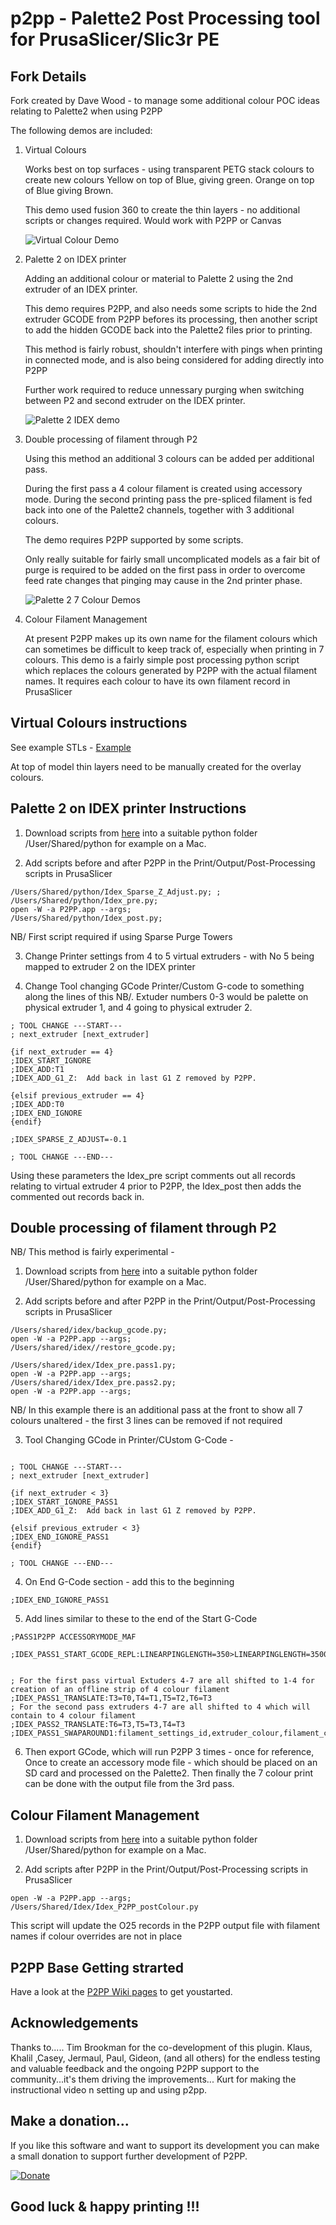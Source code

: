 # p2pp - **Palette2 Post Processing tool for PrusaSlicer/Slic3r PE**

## Fork Details

Fork created by Dave Wood - to manage some additional colour POC ideas relating to Palette2 when using P2PP

The following demos are included:

1. Virtual Colours

    Works best on top surfaces - using transparent PETG stack colours to create new colours
    Yellow on top of Blue, giving green.  Orange on top of Blue giving Brown.
    
    This demo used fusion 360 to create the thin layers - no additional scripts or changes required.
    Would work with P2PP or Canvas
    
    ![Virtual Colour Demo](https://github.com/ukdavewood/p2pp/blob/colour/Demos/Palette2%20Virtual%20Colours/Virtual_Colours.JPG?raw=true)
    

2. Palette 2 on IDEX printer

    Adding an additional colour or material to Palette 2 using the 2nd extruder of an IDEX printer.
    
    This demo requires P2PP, and also needs some scripts to hide the 2nd extruder GCODE from P2PP befores its processing, then another script to add the hidden GCODE back into the Palette2 files prior to printing. 
    
    This method is fairly robust, shouldn't interfere with pings when printing in connected mode, and is also being considered for adding directly into P2PP
    
    
    Further work required to reduce unnessary purging when switching between P2 and second extruder on the IDEX printer.
    
    ![Palette 2 IDEX demo](https://github.com/ukdavewood/p2pp/blob/colour/Demos/IDEX2_Palette4/IDEX2_Palette4%20Demo.JPG?raw=true)
        
        
3. Double processing of filament through P2

    Using this method an additional 3 colours can be added per additional pass.
    
    During the first pass a 4 colour filament is created using accessory mode.
    During the second printing pass the pre-spliced filament is fed back into one of the Palette2 channels, together with 3 additional colours.
    
    The demo requires P2PP supported by some scripts.
    
    Only really suitable for fairly small uncomplicated models as a fair bit of purge is required to be added on the first pass in order to overcome feed rate changes that pinging may cause in the 2nd printer phase.
    
    
    ![Palette 2 7 Colour Demos](https://github.com/ukdavewood/p2pp/blob/colour/Demos/Palette4_Palette3/P4P3%20Colours.JPG?raw=true)
    

4. Colour Filament Management

    At present P2PP makes up its own name for the filament colours which can sometimes be difficult to keep track of, especially when printing in 7 colours.   This demo is a fairly simple post processing python script which replaces the colours generated by P2PP with the actual filament names.  It requires each colour to have its own filament record in PrusaSlicer
    
    

## Virtual Colours instructions

See example STLs - [Example](https://github.com/ukdavewood/p2pp/tree/colour/Demos/Palette2%20Virtual%20Colours/Tortoise%20virtual4)

At top of model thin layers need to be manually created for the overlay colours.



## Palette 2 on IDEX printer Instructions


1. Download scripts from [here](https://github.com/ukdavewood/p2pp/tree/colour/scripts) into a suitable python folder /User/Shared/python for example on a Mac.

2. Add scripts before and after P2PP in the Print/Output/Post-Processing scripts in PrusaSlicer

```
/Users/Shared/python/Idex_Sparse_Z_Adjust.py; ;    
/Users/Shared/python/Idex_pre.py;     
open -W -a P2PP.app --args;   
/Users/Shared/python/Idex_post.py; 
```     

NB/ First script required if using Sparse Purge Towers
    
3.  Change Printer settings from 4 to 5 virtual extruders - with No 5 being mapped to extruder 2 on the IDEX printer

4.  Change Tool changing GCode Printer/Custom G-code to something along the lines of this 
NB/. Extuder numbers 0-3 would be palette on physical extruder 1,  and 4 going to physical extruder 2. 

```
; TOOL CHANGE ---START---
; next_extruder [next_extruder]

{if next_extruder == 4}
;IDEX_START_IGNORE
;IDEX_ADD:T1
;IDEX_ADD_G1_Z:  Add back in last G1 Z removed by P2PP.

{elsif previous_extruder == 4}
;IDEX_ADD:T0
;IDEX_END_IGNORE
{endif}

;IDEX_SPARSE_Z_ADJUST=-0.1

; TOOL CHANGE ---END---
```
Using these parameters the Idex_pre script comments out all records relating to virtual extruder 4 prior to P2PP, the Idex_post then adds the commented out records back in.



## Double processing of filament through P2


NB/ This method is fairly experimental - 

1. Download scripts from [here](https://github.com/ukdavewood/p2pp/tree/colour/scripts) into a suitable python folder /User/Shared/python for example on a Mac.

2. Add scripts before and after P2PP in the Print/Output/Post-Processing scripts in PrusaSlicer

```
/Users/shared/idex/backup_gcode.py;
open -W -a P2PP.app --args;    
/Users/shared/idex//restore_gcode.py;

/Users/shared/idex/Idex_pre.pass1.py;           
open -W -a P2PP.app --args;        
/Users/shared/idex/Idex_pre.pass2.py;            
open -W -a P2PP.app --args; 
```

NB/ In this example there is an additional pass at the front to show all 7 colours unaltered - the first 3 lines can be removed if not required

3. Tool Changing GCode in Printer/CUstom G-Code - 

```

; TOOL CHANGE ---START---
; next_extruder [next_extruder]

{if next_extruder < 3}
;IDEX_START_IGNORE_PASS1
;IDEX_ADD_G1_Z:  Add back in last G1 Z removed by P2PP.

{elsif previous_extruder < 3}
;IDEX_END_IGNORE_PASS1
{endif}

; TOOL CHANGE ---END---

```

4. On End G-Code section - add this to the beginning

```
;IDEX_END_IGNORE_PASS1
```

5. Add lines similar to these to the end of the Start G-Code

```
;PASS1P2PP ACCESSORYMODE_MAF

;IDEX_PASS1_START_GCODE_REPL:LINEARPINGLENGTH=350>LINEARPINGLENGTH=3500,PASS1P2PP>P2PP,SPLICEOFFSET=50>SPLICEOFFSET=0


; For the first pass virtual Extuders 4-7 are all shifted to 1-4 for creation of an offline strip of 4 colour filament
;IDEX_PASS1_TRANSLATE:T3=T0,T4=T1,T5=T2,T6=T3
; For the second pass extruders 4-7 are all shifted to 4 which will contain to 4 colour filament
;IDEX_PASS2_TRANSLATE:T6=T3,T5=T3,T4=T3
;IDEX_PASS1_SWAPAROUND1:filament_settings_id,extruder_colour,filament_colour,filament_diameter,filament_type,first_layer_bed_temperature,first_layer_temperature,retract_length,retract_lift

```

6.  Then export GCode, which will run P2PP 3 times - once for reference, 
    Once to create an accessory mode file - which should be placed on an SD card and processed on the Palette2.
    Then finally the 7 colour print can be done with the output file from the 3rd pass.
    
    


## Colour Filament Management

1. Download scripts from [here](https://github.com/ukdavewood/p2pp/tree/colour/scripts) into a suitable python folder /User/Shared/python for example on a Mac.


2. Add scripts after P2PP in the Print/Output/Post-Processing scripts in PrusaSlicer

```
open -W -a P2PP.app --args;
/Users/Shared/Idex/Idex_P2PP_postColour.py
```

This script will update the O25 records in the P2PP output file with filament names if colour overrides are not in place




## P2PP Base Getting strarted

Have a look at the [P2PP Wiki pages](https://github.com/tomvandeneede/p2pp/wiki/Home-%5BP2-P3%5D) to get youstarted.


## Acknowledgements

Thanks to.....
Tim Brookman for the co-development of this plugin.
Klaus, Khalil ,Casey, Jermaul, Paul, Gideon,   (and all others) for the endless testing and valuable feedback and the ongoing P2PP support to the community...it's them driving the improvements...
Kurt for making the instructional video n setting up and using p2pp.

## Make a donation...

If you like this software and want to support its development you can make a small donation to support further development of P2PP.

[![Donate](https://img.shields.io/badge/Donate-PayPal-green.svg)](https://www.paypal.com/cgi-bin/webscr?cmd=_donations&business=t.vandeneede@pandora.be&lc=EU&item_name=Donation+to+P2PP+Developer&no_note=0&cn=&currency_code=EUR&bn=PP-DonationsBF:btn_donateCC_LG.gif:NonHosted)



## **Good luck & happy printing !!!**






